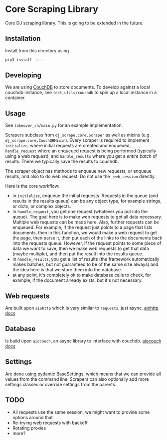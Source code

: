 # Core Scraping Library

Core DJ scraping library. This is going to be extended in the future.

## Installation
Install from this directory using
```bash
pip3 install -e .
```

## Developing
We are using [CouchDB](https://couchdb.apache.org/) to store documents.
To develop against a local couchdb instance, see `test_utils/couchdb` to spin up a local instance in a container.

## Usage
See `takeover_ch/main.py` for an example implementation.

Scrapers subclass from `dj_scrape.core.Scraper` as well as mixins (e.g. `dj_scrape.core.CouchDBMixin`).
Every scraper is required to implement `initialize`, where initial requests are created and enqueued, `handle_request` where an enqueued request is being performed (typically using a web request), and `handle_results` where you get a *entire batch* of results. There we typically save the results to couchdb.

The scraper object has methods to enqueue new requests, or enqueue results, and also to do web request. Do not use the `_web_session` directly.

Here is the core workflow:
- in `initialize`, enqueue the initial requests. Requests in the queue (and results in the results queue) can be any object type, for example strings, or dicts, or complex objects.
- in `handle_request`, you get one request (whatever you put into the queue). The goal here is to make web requests to get all data necessary. Multiple web requests can be made here. Also, further requests can be enqueued. For example, if the request just points to a page that lists documents, then in this function, we would make a web request to get the page, then parse it, then put each of the links to the documents back into the requests queue. However, if the request points to some piece of data we want to save, then we make web requests to get that data (maybe multiple), and then put the result into the results queue.
- in `handle_results`, you get a list of results (the framework automatically makes batches, but not guaranteed to be of the same size always) and the idea here is that we store them into the database.
- at any point, it's completely ok to make database calls to check, for example, if the document already exists, but it's not necessary.


## Web requests
Are built upon `aiohttp` which is very similar to `requests`, just async.
[aiohttp docs](https://docs.aiohttp.org/en/stable/)


## Database
Is build upon `aiocouch`, an async library to interface with couchdb.
[aiocouch docs](https://aiocouch.readthedocs.io/en/stable/index.html)


## Settings
Are done using pydantic BaseSettings, which means that we can provide all values from the command line. Scrapers can also optionally add more settings classes or override settings from the parents.


## TODO
- All requests use the same session, we might want to provide some options around that
- Re-trying web requests with backoff
- Rotating proxies
- more?
